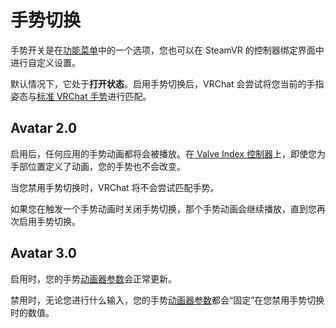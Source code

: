 # 手势切换

手势开关是在[功能菜单](/docs.vrchat.com/OVERVIEW/controls/action-menu.md)中的一个选项，您也可以在 SteamVR 的控制器绑定界面中进行自定义设置。

默认情况下，它处于**打开状态**。启用手势切换后，VRChat 会尝试将您当前的手指姿态与[标准 VRChat 手势](/docs.vrchat.com/OVERVIEW/controls/valve-index.md)进行匹配。

## Avatar 2.0

启用后，任何应用的手势动画都将会被播放。在[ Valve Index 控制器](/docs.vrchat.com/OVERVIEW/controls/valve-index.md)上，即使您为手部位置定义了动画，您的手势也不会改变。

当您禁用手势切换时，VRChat 将不会尝试匹配手势。

如果您在触发一个手势动画时关闭手势切换，那个手势动画会继续播放，直到您再次启用手势切换。

## Avatar 3.0

启用时，您的手势[动画器参数](/creators.vrchat.com/avatars/animator-parameters.md)会正常更新。

禁用时，无论您进行什么输入，您的手势[动画器参数](/creators.vrchat.com/avatars/animator-parameters.md)都会“固定”在您禁用手势切换时的数值。

